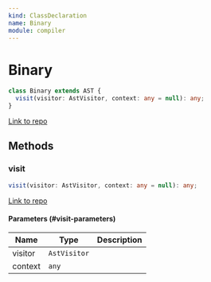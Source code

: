 ```yaml
---
kind: ClassDeclaration
name: Binary
module: compiler
---
```


# Binary

```ts
class Binary extends AST {
  visit(visitor: AstVisitor, context: any = null): any;
}
```

[Link to repo](https://github.com/timdeschryver/angular/blob/master/packages/compiler/src/expression_parser/ast.ts#L217-L226)

## Methods

### visit

```ts
visit(visitor: AstVisitor, context: any = null): any;
```

[Link to repo](https://github.com/timdeschryver/angular/blob/master/packages/compiler/src/expression_parser/ast.ts#L223-L225)

#### Parameters (#visit-parameters)

| Name    | Type         | Description |
| ------- | ------------ | ----------- |
| visitor | `AstVisitor` |             |
| context | `any`        |             |
